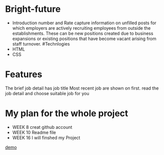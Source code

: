 # Bright-future

* Introduction 
number and Rate capture information on unfilled posts for which employers are actively recruiting employees from outside the establishments. These can be new positions created due to business expansions or existing positions that have become vacant arising from staff turnover.
#Technlogies
* HTML
* CSS

# Features
The brief job detail has job title
Most recent job are shown on first. 
read the job detail and choose suitable job for you


# My plan for the whole project

* WEEK 8 creat github account
* WEEK 10 Readme file
* WEEK 16 I will finshed my Project

<p>
  <a href="">demo</p>
